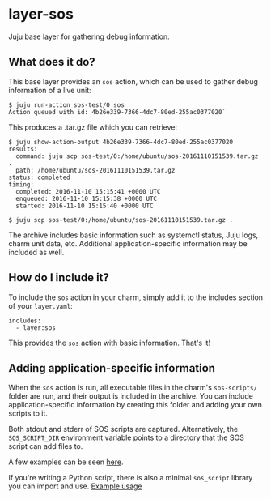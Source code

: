 # layer-sos

Juju base layer for gathering debug information.

## What does it do?

This base layer provides an `sos` action, which can be used to gather debug
information of a live unit:

```
$ juju run-action sos-test/0 sos
Action queued with id: 4b26e339-7366-4dc7-80ed-255ac0377020`
```

This produces a .tar.gz file which you can retrieve:

```
$ juju show-action-output 4b26e339-7366-4dc7-80ed-255ac0377020
results:
  command: juju scp sos-test/0:/home/ubuntu/sos-20161110151539.tar.gz .
  path: /home/ubuntu/sos-20161110151539.tar.gz
status: completed
timing:
  completed: 2016-11-10 15:15:41 +0000 UTC
  enqueued: 2016-11-10 15:15:38 +0000 UTC
  started: 2016-11-10 15:15:40 +0000 UTC

$ juju scp sos-test/0:/home/ubuntu/sos-20161110151539.tar.gz .
```

The archive includes basic information such as systemctl status, Juju logs,
charm unit data, etc. Additional application-specific information may be
included as well.

## How do I include it?

To include the `sos` action in your charm, simply add it to the includes
section of your `layer.yaml`:

```
includes:
  - layer:sos
```

This provides the `sos` action with basic information. That's it!

## Adding application-specific information

When the `sos` action is run, all executable files in the charm's
`sos-scripts/` folder are run, and their output is included in the archive.
You can include application-specific information by creating this folder and
adding your own scripts to it.

Both stdout and stderr of SOS scripts are captured. Alternatively, the
`SOS_SCRIPT_DIR` environment variable points to a directory that the SOS script
can add files to.

A few examples can be seen [here](sos-scripts).

If you're writing a Python script, there is also a minimal `sos_script` library
you can import and use. [Example usage](sos-scripts/charm-unitdata)

